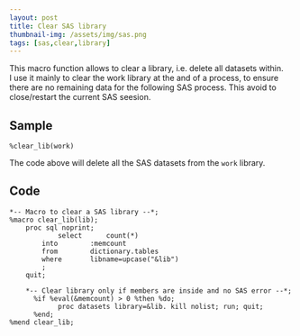 ```yaml
---
layout: post
title: Clear SAS library
thumbnail-img: /assets/img/sas.png
tags: [sas,clear,library]
---
```


This macro function allows to clear a library, i.e. delete all datasets within.  
I use it mainly to clear the work library at the and of a process, to ensure there are no remaining data for the following SAS process. This avoid to close/restart the current SAS seesion.  

## Sample
```
%clear_lib(work)
```
The code above will delete all the SAS datasets from the `work` library.

## Code
```
*-- Macro to clear a SAS library --*;
%macro clear_lib(lib);
    proc sql noprint;
		    select      count(*)
        into        :memcount
        from        dictionary.tables
        where       libname=upcase("&lib")
        ;
    quit;

    *-- Clear library only if members are inside and no SAS error --*;
	  %if %eval(&memcount) > 0 %then %do;
		    proc datasets library=&lib. kill nolist; run; quit;
	  %end;
%mend clear_lib;
```
